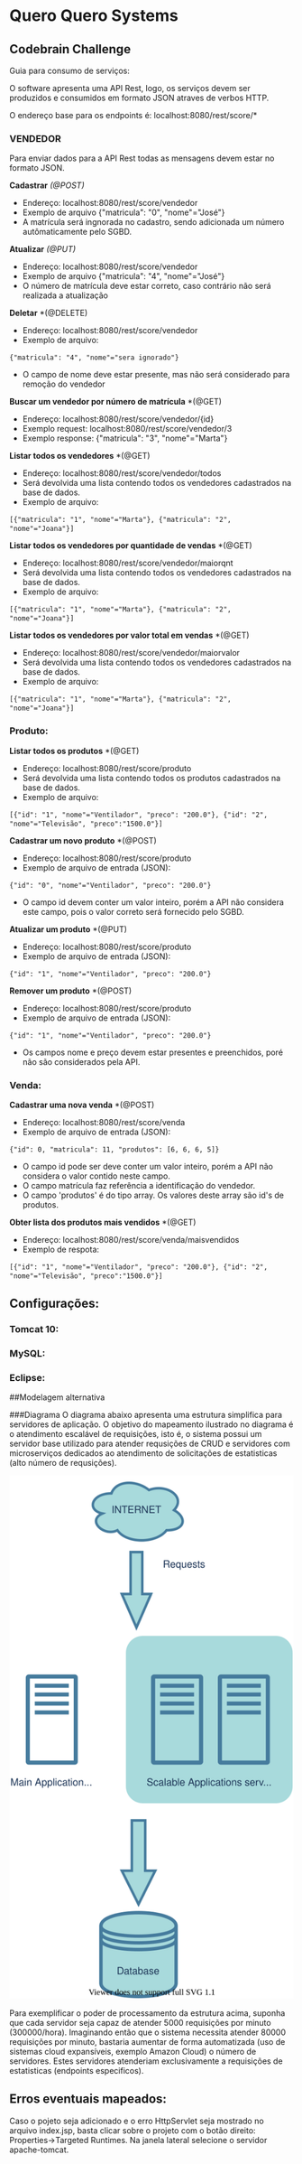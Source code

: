 # Quero Quero Systems
## Codebrain Challenge

Guia para consumo de serviços:

O software apresenta uma API Rest, logo, os serviços devem ser produzidos e consumidos em formato JSON atraves de verbos HTTP.

O endereço base para os endpoints é: localhost:8080/rest/score/*

### VENDEDOR
Para enviar dados para a API Rest todas as mensagens devem estar no formato JSON.

**Cadastrar** *(@POST)*
- Endereço: localhost:8080/rest/score/vendedor
- Exemplo de arquivo {"matricula": "0", "nome"="José"}
- A matrícula será ingnorada no cadastro, sendo adicionada um número autômaticamente pelo SGBD.

**Atualizar** *(@PUT)*
- Endereço: localhost:8080/rest/score/vendedor
- Exemplo de arquivo {"matricula": "4", "nome"="José"}
- O número de matrícula deve estar correto, caso contrário não será realizada a atualização

**Deletar** *(@DELETE)
- Endereço: localhost:8080/rest/score/vendedor
- Exemplo de arquivo: 
```
{"matricula": "4", "nome"="sera ignorado"}
```
- O campo de nome deve estar presente, mas não será considerado para remoção do vendedor 

**Buscar um vendedor por número de matrícula** *(@GET)
- Endereço: localhost:8080/rest/score/vendedor/{id}
- Exemplo request: localhost:8080/rest/score/vendedor/3
- Exemplo response: {"matricula": "3", "nome"="Marta"}

**Listar todos os vendedores** *(@GET)
- Endereço: localhost:8080/rest/score/vendedor/todos
- Será devolvida uma lista contendo todos os vendedores cadastrados na base de dados.
- Exemplo de arquivo: 
```
[{"matricula": "1", "nome"="Marta"}, {"matricula": "2", "nome"="Joana"}]
```

**Listar todos os vendedores por quantidade de vendas** *(@GET)
- Endereço: localhost:8080/rest/score/vendedor/maiorqnt
- Será devolvida uma lista contendo todos os vendedores cadastrados na base de dados.
- Exemplo de arquivo: 
```
[{"matricula": "1", "nome"="Marta"}, {"matricula": "2", "nome"="Joana"}]
```

**Listar todos os vendedores por valor total em vendas** *(@GET)
- Endereço: localhost:8080/rest/score/vendedor/maiorvalor
- Será devolvida uma lista contendo todos os vendedores cadastrados na base de dados.
- Exemplo de arquivo:
```
[{"matricula": "1", "nome"="Marta"}, {"matricula": "2", "nome"="Joana"}]
```

### Produto:

**Listar todos os produtos** *(@GET)
- Endereço: localhost:8080/rest/score/produto
- Será devolvida uma lista contendo todos os produtos cadastrados na base de dados.
- Exemplo de arquivo:
```
[{"id": "1", "nome"="Ventilador", "preco": "200.0"}, {"id": "2", "nome"="Televisão", "preco":"1500.0"}]
```

**Cadastrar um novo produto** *(@POST)
- Endereço: localhost:8080/rest/score/produto
- Exemplo de arquivo de entrada (JSON):
```
{"id": "0", "nome"="Ventilador", "preco": "200.0"}
```
- O campo id devem conter um valor inteiro, porém a API não considera este campo, pois o valor correto será fornecido pelo SGBD.

**Atualizar um produto** *(@PUT)
- Endereço: localhost:8080/rest/score/produto
- Exemplo de arquivo de entrada (JSON):
```
{"id": "1", "nome"="Ventilador", "preco": "200.0"}
```

**Remover um produto** *(@POST)
- Endereço: localhost:8080/rest/score/produto
- Exemplo de arquivo de entrada (JSON):
```
{"id": "1", "nome"="Ventilador", "preco": "200.0"}
```
- Os campos nome e preço devem estar presentes e preenchidos, poré não são considerados pela API.

### Venda:

**Cadastrar uma nova venda** *(@POST)
- Endereço: localhost:8080/rest/score/venda
- Exemplo de arquivo de entrada (JSON):
```
{"id": 0, "matricula": 11, "produtos": [6, 6, 6, 5]}
```
- O campo id pode ser deve conter um valor inteiro, porém a API não considera o valor contido neste campo.
- O campo matrícula faz referência a identificação do vendedor.
- O campo 'produtos' é do tipo array. Os valores deste array são id's de produtos.

**Obter lista dos produtos mais vendidos** *(@GET)
- Endereço: localhost:8080/rest/score/venda/maisvendidos
- Exemplo de respota:
```
[{"id": "1", "nome"="Ventilador", "preco": "200.0"}, {"id": "2", "nome"="Televisão", "preco":"1500.0"}]
```

## Configurações:

### Tomcat 10:

### MySQL:

### Eclipse:


##Modelagem alternativa

###Diagrama
O diagrama abaixo apresenta uma estrutura simplifica para servidores de aplicação. O objetivo do mapeamento ilustrado no diagrama é o atendimento escalável de requisições, isto é, o sistema possui um servidor base utilizado para atender requsições de CRUD e servidores com microserviços dedicados ao atendimento de solicitações de estatisticas (alto número de requsições).

![Estrutura simplificada para sistema de alta carga escalável](/assets/images/infra.svg)

Para exemplificar o poder de processamento da estrutura acima, suponha que cada servidor seja capaz de atender 5000 requisições por minuto (300000/hora). Imaginando então que o sistema necessita atender 80000 requisições por minuto, bastaria aumentar de forma automatizada (uso de sistemas cloud expansíveis, exemplo Amazon Cloud) o número de servidores. Estes servidores atenderiam exclusivamente a requisições de estatisticas (endpoints especificos).

## Erros eventuais mapeados:

Caso o pojeto seja adicionado e o erro HttpServlet seja mostrado no arquivo index.jsp, basta clicar sobre o projeto com o botão direito: Properties->Targeted Runtimes. Na janela lateral selecione o servidor apache-tomcat.

